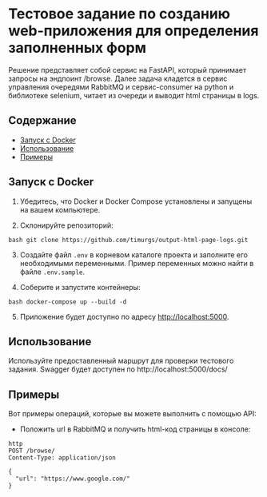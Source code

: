 # Тестовое задание по созданию web-приложения для определения заполненных форм

Решение представляет собой сервис на FastAPI, который принимает запросы на эндпоинт /browse. Далее задача кладется в 
сервис управления очередями RabbitMQ и сервис-consumer на python и библиотеке selenium, читает из очереди и выводит 
html страницы в logs.


## Содержание

- [Запуск с Docker](#запуск-с-docker)
- [Использование](#использование)
- [Примеры](#примеры)

## Запуск с Docker

1. Убедитесь, что Docker и Docker Compose установлены и запущены на вашем компьютере.

2. Склонируйте репозиторий:

`bash git clone https://github.com/timurgs/output-html-page-logs.git`

3. Создайте файл `.env` в корневом каталоге проекта и заполните его необходимыми переменными. Пример переменных можно найти в файле `.env.sample`.

4. Соберите и запустите контейнеры:

`bash docker-compose up --build -d`

5. Приложение будет доступно по адресу [http://localhost:5000](http://localhost:33343).

## Использование

Используйте предоставленный маршрут для проверки тестового задания. 
Swagger будет доступен по http://localhost:5000/docs/

## Примеры

Вот примеры операций, которые вы можете выполнить с помощью API:

- Положить url в RabbitMQ и получить html-код страницы в консоле:

```
http  
POST /browse/ 
Content-Type: application/json

{
  "url": "https://www.google.com/"
}
```
